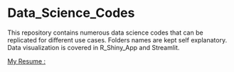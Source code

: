 # Data_Science_Codes
This repository contains numerous data science codes that can be replicated for different use cases.
Folders names are kept self explanatory.
Data visualization is covered in R_Shiny_App and Streamlit.

[My Resume : ](resume.pdf)
